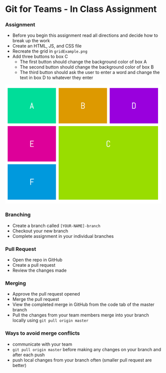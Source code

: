 # Git for Teams - In Class Assignment

### Assignment
* Before you begin this assignment read all directions and decide how to break up the work
* Create an HTML, JS, and CSS file
* Recreate the grid in `gridExample.png` 
* Add three buttons to box C
    * The first button should change the background color of box A
    * The second button should change the background color of box B
    * The third button should ask the user to enter a word and change the text in box D to whatever they enter

<img src="gridExample.png" alt="grid example">

### Branching
* Create a branch called `[YOUR-NAME]-branch`
* Checkout your new branch
* Complete assignment in your individual branches

### Pull Request
* Open the repo in GitHub
* Create a pull request
* Review the changes made

### Merging
* Approve the pull request opened
* Merge the pull request
* View the completed merge in GitHub from the code tab of the master branch
* Pull the changes from your team members merge into your branch locally using `git pull origin master`

### Ways to avoid merge conflicts
* communicate with your team
* `git pull origin master` before making any changes on your branch and after each push
* push local changes from your branch often (smaller pull request are better)